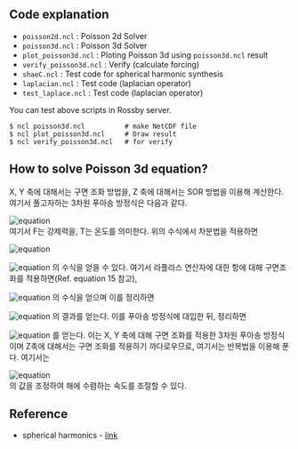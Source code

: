 ## Code explanation
* `poisson2d.ncl` : Poisson 2d Solver
* `poisson3d.ncl` : Poisson 3d Solver
* `plot_poisson3d.ncl` : Ploting Poisson 3d using `poisson3d.ncl` result
* `verify_poisson3d.ncl` : Verify (calculate forcing)
* `shaeC.ncl` : Test code for spherical harmonic synthesis 
* `laplacian.ncl` : Test code (laplacian operator)
* `test_laplace.ncl` : Test code (laplacian operator)
  
You can test above scripts in Rossby server.  
```
$ ncl poisson3d.ncl          # make NetCDF file
$ ncl plot_poisson3d.ncl     # Draw result
$ ncl verify_poisson3d.ncl   # for verify
```  

## How to solve Poisson 3d equation?
X, Y 축에 대해서는 구면 조화 방법을, Z 축에 대해서는 SOR 방법을 이용해 계산한다. 여기서 풀고자하는 3차원 푸아송 방정식은 다음과 같다.  
<!-- 3D Poisson's equation -->
<!-- \frac { dT }{ dt } ={ \triangledown  }^{ 2 }+F -->
![equation](https://latex.codecogs.com/gif.latex?\frac&space;{&space;dT&space;}{&space;dt&space;}&space;={&space;\triangledown&space;}^{&space;2&space;}&plus;F)  
여기서 F는 강제력을, T는 온도를 의미한다. 위의 수식에서 차분법을 적용하면

<!-- 시간 차분을 적용한 방정식 -->
<!-- \frac { { T }_{ i+1 }-{ T }_{ i } }{ \Delta t } ={ \triangledown  }^{ 2 }+\quad F -->
![equation](https://latex.codecogs.com/gif.latex?\frac&space;{&space;{&space;T&space;}_{&space;i&plus;1&space;}-{&space;T&space;}_{&space;i&space;}&space;}{&space;\Delta&space;t&space;}&space;={&space;\triangledown&space;}^{&space;2&space;}&plus;\quad&space;F)  

<!-- { T }_{ i+1 }\quad =\quad { T }_{ i }\quad +\quad \Delta t\quad \left( { \nabla  }^{ 2 }{ T }_{ i }\quad +\quad F \right) -->
![equation](https://latex.codecogs.com/gif.latex?{&space;T&space;}_{&space;i&plus;1&space;}\quad&space;=\quad&space;{&space;T&space;}_{&space;i&space;}\quad&space;&plus;\quad&space;\Delta&space;t\quad&space;\left(&space;{&space;\nabla&space;}^{&space;2&space;}{&space;T&space;}_{&space;i&space;}\quad&space;&plus;\quad&space;F&space;\right))
의 수식을 얻을 수 있다. 여기서 라플라스 연산자에 대한 항에 대해 구면조화를 적용하면(Ref. equation 15 참고),  

<!-- 라플라스 연산자 항에 대한 결과 -->
<!-- ({ \triangledown  }^{ 2 }{ T }_{ i }+F)\quad =\quad ({ { \triangledown  }^{ 2 } }+\frac { { { f }_{ 0 } }^{ 2 } }{ { N }^{ 2 } } \frac { { \partial  }^{ 2 } }{ { \partial  }z^{ 2 } } )\sum { \sum { { a }_{ lm }(z){ Y }_{ lm } }  } +\quad \sum { \sum { b_{ lm }(z){ Y }_{ lm } }  } -->
![equation](https://latex.codecogs.com/gif.latex?({&space;\triangledown&space;}^{&space;2&space;}{&space;T&space;}_{&space;i&space;}&plus;F)\quad&space;=\quad&space;({&space;{&space;\triangledown&space;}^{&space;2&space;}&space;}&plus;\frac&space;{&space;{&space;{&space;f&space;}_{&space;0&space;}&space;}^{&space;2&space;}&space;}{&space;{&space;N&space;}^{&space;2&space;}&space;}&space;\frac&space;{&space;{&space;\partial&space;}^{&space;2&space;}&space;}{&space;{&space;\partial&space;}z^{&space;2&space;}&space;}&space;)\sum&space;{&space;\sum&space;{&space;{&space;a&space;}_{&space;lm&space;}(z){&space;Y&space;}_{&space;lm&space;}&space;}&space;}&space;&plus;\quad&space;\sum&space;{&space;\sum&space;{&space;b_{&space;lm&space;}(z){&space;Y&space;}_{&space;lm&space;}&space;}&space;})  
의 수식을 얻으며 이를 정리하면  

<!-- \sum { \sum { [\quad -\frac { l(l+1) }{ { r }^{ 2 } } { a }_{ lm }(z){ \quad +\quad b }_{ lm }(z)\quad +\quad  }  } \frac { { { f }_{ 0 } }^{ 2 } }{ { N }^{ 2 } } \frac { { a }_{ lm }(z+1)+{ a }_{ lm }(z-1)-2{ a }_{ lm }(z) }{ \Delta { Z }^{ 2 } } ]{ Y }_{ lm } -->
![equation](https://latex.codecogs.com/gif.latex?\sum&space;{&space;\sum&space;{&space;[\quad&space;-\frac&space;{&space;l(l&plus;1)&space;}{&space;{&space;r&space;}^{&space;2&space;}&space;}&space;{&space;a&space;}_{&space;lm&space;}(z){&space;\quad&space;&plus;\quad&space;b&space;}_{&space;lm&space;}(z)\quad&space;&plus;\quad&space;}&space;}&space;\frac&space;{&space;{&space;{&space;f&space;}_{&space;0&space;}&space;}^{&space;2&space;}&space;}{&space;{&space;N&space;}^{&space;2&space;}&space;}&space;\frac&space;{&space;{&space;a&space;}_{&space;lm&space;}(z&plus;1)&plus;{&space;a&space;}_{&space;lm&space;}(z-1)-2{&space;a&space;}_{&space;lm&space;}(z)&space;}{&space;\Delta&space;{&space;Z&space;}^{&space;2&space;}&space;}&space;]{&space;Y&space;}_{&space;lm&space;})  
의 결과를 얻는다. 이를 푸아송 방정식에 대입한 뒤, 정리하면

<!-- X, Y에 대해 구면조화를 적용한 푸아송 방정식 -->
<!-- \sum { \sum { \left( { a }_{ lm }^{ i+1 }\quad =\quad { a }_{ lm }^{ i }\left( z \right) \quad -\quad \frac { { f }_{ 0 }^{ 2 } }{ { N }^{ 2 } } \frac { 2\Delta t }{ { \Delta z }^{ 2 } } { a }_{ lm }^{ i }\left( z \right) \quad -\quad \frac { l\left( l+1 \right)  }{ r } \Delta t\quad { a }_{ lm }^{ i }\left( z \right) \quad +\quad \frac { { f }_{ 0 }^{ 2 } }{ { N }^{ 2 } } \frac { \Delta t }{ { \Delta z }^{ 2 } } \left( { a }_{ lm }^{ i }\left( z+1 \right) +{ a }_{ lm }^{ i }\left( z-1 \right)  \right) \quad +\quad \Delta t\quad { b }_{ lm }^{ i }\left( z \right)  \right) { Y }_{ lm } }  } -->
![equation](https://latex.codecogs.com/gif.latex?\sum&space;{&space;\sum&space;{&space;\left(&space;{&space;a&space;}_{&space;lm&space;}^{&space;i&plus;1&space;}\quad&space;=\quad&space;{&space;a&space;}_{&space;lm&space;}^{&space;i&space;}\left(&space;z&space;\right)&space;\quad&space;-\quad&space;\frac&space;{&space;{&space;f&space;}_{&space;0&space;}^{&space;2&space;}&space;}{&space;{&space;N&space;}^{&space;2&space;}&space;}&space;\frac&space;{&space;2\Delta&space;t&space;}{&space;{&space;\Delta&space;z&space;}^{&space;2&space;}&space;}&space;{&space;a&space;}_{&space;lm&space;}^{&space;i&space;}\left(&space;z&space;\right)&space;\quad&space;-\quad&space;\frac&space;{&space;l\left(&space;l&plus;1&space;\right)&space;}{&space;r&space;}&space;\Delta&space;t\quad&space;{&space;a&space;}_{&space;lm&space;}^{&space;i&space;}\left(&space;z&space;\right)&space;\quad&space;&plus;\quad&space;\frac&space;{&space;{&space;f&space;}_{&space;0&space;}^{&space;2&space;}&space;}{&space;{&space;N&space;}^{&space;2&space;}&space;}&space;\frac&space;{&space;\Delta&space;t&space;}{&space;{&space;\Delta&space;z&space;}^{&space;2&space;}&space;}&space;\left(&space;{&space;a&space;}_{&space;lm&space;}^{&space;i&space;}\left(&space;z&plus;1&space;\right)&space;&plus;{&space;a&space;}_{&space;lm&space;}^{&space;i&space;}\left(&space;z-1&space;\right)&space;\right)&space;\quad&space;\\&space;&plus;\quad&space;\Delta&space;t\quad&space;{&space;b&space;}_{&space;lm&space;}^{&space;i&space;}\left(&space;z&space;\right)&space;\right)&space;{&space;Y&space;}_{&space;lm&space;}&space;}&space;})  
를 얻는다. 이는 X, Y 축에 대해 구면 조화를 적용한 3차원 푸아송 방정식이며 Z축에 대해서는 구면 조화를 적용하기 까다로우므로, 여기서는 반복법을 이용해 푼다. 여기서는  

<!-- relaxation (w part) -->
<!-- relaxation\quad =\quad \frac { { { f }_{ 0 } }^{ 2 } }{ { N }^{ 2 } } \frac { 2\Delta t }{ \Delta { Z }^{ 2 } } -->
![equation](https://latex.codecogs.com/gif.latex?relaxation\quad&space;=\quad&space;\frac&space;{&space;{&space;{&space;f&space;}_{&space;0&space;}&space;}^{&space;2&space;}&space;}{&space;{&space;N&space;}^{&space;2&space;}&space;}&space;\frac&space;{&space;2\Delta&space;t&space;}{&space;\Delta&space;{&space;Z&space;}^{&space;2&space;}&space;})  
의 값을 조정하여 해에 수렴하는 속도를 조절할 수 있다.  


## Reference
* spherical harmonics - [link](http://scipp.ucsc.edu/~haber/ph116C/SphericalHarmonics_12.pdf)

